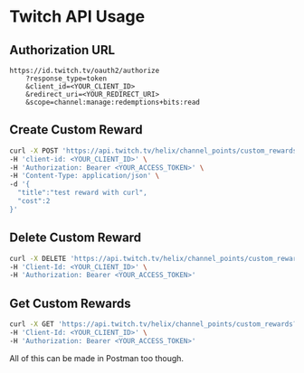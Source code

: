# Twitch API Usage

## Authorization URL

```
https://id.twitch.tv/oauth2/authorize
    ?response_type=token
    &client_id=<YOUR_CLIENT_ID>
    &redirect_uri=<YOUR_REDIRECT_URI>
    &scope=channel:manage:redemptions+bits:read
```

## Create Custom Reward

```bash
curl -X POST 'https://api.twitch.tv/helix/channel_points/custom_rewards?broadcaster_id=<YOUR_BROADCASTER_ID>' \
-H 'client-id: <YOUR_CLIENT_ID>' \
-H 'Authorization: Bearer <YOUR_ACCESS_TOKEN>' \
-H 'Content-Type: application/json' \
-d '{
  "title":"test reward with curl",
  "cost":2
}'
```

## Delete Custom Reward

```bash
curl -X DELETE 'https://api.twitch.tv/helix/channel_points/custom_rewards?broadcaster_id=<YOUR_BROADCASTER_ID>&id=<YOUR_REWARD_ID>' \
-H 'Client-Id: <YOUR_CLIENT_ID>' \
-H 'Authorization: Bearer <YOUR_ACCESS_TOKEN>'
```

## Get Custom Rewards

```bash
curl -X GET 'https://api.twitch.tv/helix/channel_points/custom_rewards?broadcaster_id=<YOUR_BROADCASTER_ID>' \
-H 'Client-Id: <YOUR_CLIENT_ID>' \
-H 'Authorization: Bearer <YOUR_ACCESS_TOKEN>'
```

All of this can be made in Postman too though.